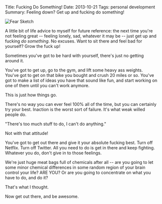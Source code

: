 Title: Fucking Do Something!
Date: 2013-10-21
Tags: personal development
Summary:
    Feeling down?  Get up and fucking do something!


![Fear Sketch][]


A little bit of life advice to myself for future reference: the next time you're
not feeling great -- feeling lonely, sad, whatever it may be -- just get up and
fucking *do something*.  No excuses.  Want to sit there and feel bad for
yourself?  Grow the fuck up!

Sometimes you've got to be hard with yourself, there's just no getting around
it.

You've got to get up, go to the gym, and lift some heavy ass weights.  You've
got to get on that bike you bought and crush 20 miles or so.  You've got to make
a list of ideas you have that sound like fun, and start working on one of them
until you can't work anymore.

This is just how things go.

There's no way you can ever feel 100% all of the time, but you can certainly try
your best.  Inaction is the worst sort of failure.  It's what weak willed people
do.

"There's too much stuff to do, I can't do anything."

Not with that attitude!

You've got to get out there and give it your absolute fucking best.  Turn off
Netflix.  Turn off Twitter.  All you need to do is get in there and keep
fighting.  Whatever you do, don't give in to those feelings.

We're just huge meat bags full of chemicals after all -- are you going to let
some minor chemical differences in some random region of your brain control your
life?  ARE YOU?  Or are you going to concentrate on what you have to do, and do
it?

That's what I thought.

Now get out there, and be awesome.


  [Fear Sketch]: {filename}/images/2013/fear-sketch.jpg "Fear Sketch"
